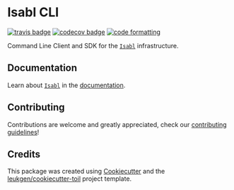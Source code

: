 # Isabl CLI

[![travis badge][travis_badge]][travis_base]
[![codecov badge][codecov_badge]][codecov_base]
[![code formatting][black_badge]][black_base]

Command Line Client and SDK for the [`Isabl`] infrastructure.

## Documentation

Learn about [`Isabl`] in the [documentation].

## Contributing

Contributions are welcome and greatly appreciated, check our [contributing guidelines]!

## Credits

This package was created using [Cookiecutter] and the [leukgen/cookiecutter-toil] project template.

[`Isabl`]: https://isabl.io
[documentation]: https://docs.isabl.io
[contributing guidelines]: https://docs.isabl.io/contributing-guide
[cookiecutter]: https://github.com/audreyr/cookiecutter
[leukgen/cookiecutter-toil]: https://github.com/leukgen/cookiecutter-toil

[black_badge]: https://img.shields.io/badge/code%20style-black-000000.svg
[black_base]: https://github.com/ambv/black
[codecov_badge]: https://codecov.io/github/isabl-io/cli/coverage.svg?branch=master&token=PSypdR9o4P
[codecov_base]: https://codecov.io/gh/isabl-io/cli
[travis_badge]: https://travis-ci.com/isabl-io/cli.svg?token=VymT5apURZYCYw4zJX7v&branch=master
[travis_base]: https://travis-ci.com/isabl-io/cli

<!--
[![pypi badge][pypi_badge]][pypi_base]
[pypi_badge]: https://img.shields.io/pypi/v/isabl_cli.svg
[pypi_base]: https://pypi.python.org/pypi/isabl_cli
-->
